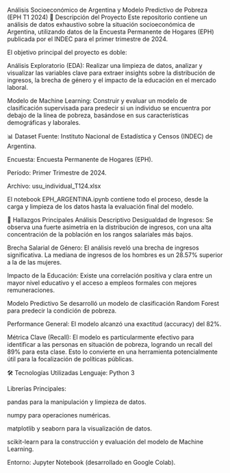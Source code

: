 Análisis Socioeconómico de Argentina y Modelo Predictivo de Pobreza (EPH T1 2024)
📜 Descripción del Proyecto
Este repositorio contiene un análisis de datos exhaustivo sobre la situación socioeconómica de Argentina, utilizando datos de la Encuesta Permanente de Hogares (EPH) publicada por el INDEC para el primer trimestre de 2024.

El objetivo principal del proyecto es doble:

Análisis Exploratorio (EDA): Realizar una limpieza de datos, analizar y visualizar las variables clave para extraer insights sobre la distribución de ingresos, la brecha de género y el impacto de la educación en el mercado laboral.

Modelo de Machine Learning: Construir y evaluar un modelo de clasificación supervisada para predecir si un individuo se encuentra por debajo de la línea de pobreza, basándose en sus características demográficas y laborales.

📊 Dataset
Fuente: Instituto Nacional de Estadística y Censos (INDEC) de Argentina.

Encuesta: Encuesta Permanente de Hogares (EPH).

Período: Primer Trimestre de 2024.

Archivo: usu_individual_T124.xlsx

El notebook EPH_ARGENTINA.ipynb contiene todo el proceso, desde la carga y limpieza de los datos hasta la evaluación final del modelo.

🚀 Hallazgos Principales
Análisis Descriptivo
Desigualdad de Ingresos: Se observa una fuerte asimetría en la distribución de ingresos, con una alta concentración de la población en los rangos salariales más bajos.

Brecha Salarial de Género: El análisis reveló una brecha de ingresos significativa. La mediana de ingresos de los hombres es un 28.57% superior a la de las mujeres.

Impacto de la Educación: Existe una correlación positiva y clara entre un mayor nivel educativo y el acceso a empleos formales con mejores remuneraciones.

Modelo Predictivo
Se desarrolló un modelo de clasificación Random Forest para predecir la condición de pobreza.

Performance General: El modelo alcanzó una exactitud (accuracy) del 82%.

Métrica Clave (Recall): El modelo es particularmente efectivo para identificar a las personas en situación de pobreza, logrando un recall del 89% para esta clase. Esto lo convierte en una herramienta potencialmente útil para la focalización de políticas públicas.

🛠️ Tecnologías Utilizadas
Lenguaje: Python 3

Librerías Principales:

pandas para la manipulación y limpieza de datos.

numpy para operaciones numéricas.

matplotlib y seaborn para la visualización de datos.

scikit-learn para la construcción y evaluación del modelo de Machine Learning.

Entorno: Jupyter Notebook (desarrollado en Google Colab).
